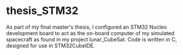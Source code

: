 # thesis_STM32
As part of my final master's thesis, I configured an STM32 Nucleo development board to act as the on-board computer of my simulated spacecraft as found in my project lunar_CubeSat. Code is written in C, designed for use in STM32CubeIDE.
